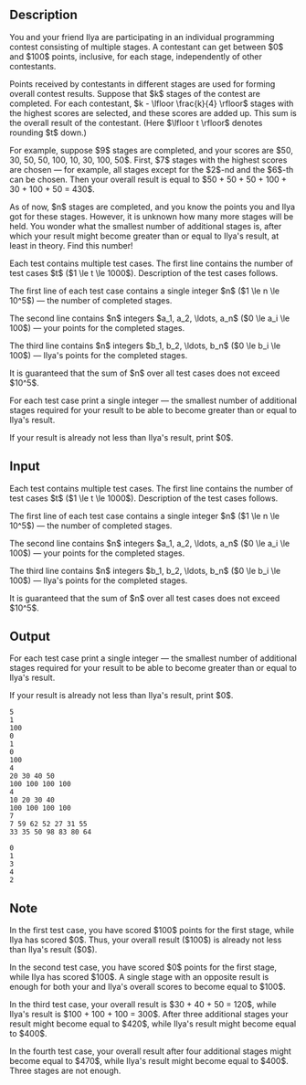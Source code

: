 ## Description

<div><p>You and your friend Ilya are participating in an individual programming contest consisting of multiple stages. A contestant can get between $0$ and $100$ points, inclusive, for each stage, independently of other contestants.</p><p>Points received by contestants in different stages are used for forming overall contest results. Suppose that $k$ stages of the contest are completed. For each contestant, $k - \lfloor \frac{k}{4} \rfloor$ stages with the highest scores are selected, and these scores are added up. This sum is the overall result of the contestant. (Here $\lfloor t \rfloor$ denotes rounding $t$ down.)</p><p>For example, suppose $9$ stages are completed, and your scores are $50, 30, 50, 50, 100, 10, 30, 100, 50$. First, $7$ stages with the highest scores are chosen&nbsp;— for example, all stages except for the $2$-nd and the $6$-th can be chosen. Then your overall result is equal to $50 + 50 + 50 + 100 + 30 + 100 + 50 = 430$.</p><p>As of now, $n$ stages are completed, and you know the points you and Ilya got for these stages. However, it is unknown how many more stages will be held. You wonder what the smallest number of additional stages is, after which your result might become greater than or equal to Ilya's result, at least in theory. Find this number!</p></div><div class="input-specification"><p>Each test contains multiple test cases. The first line contains the number of test cases $t$ ($1 \le t \le 1000$). Description of the test cases follows.</p><p>The first line of each test case contains a single integer $n$ ($1 \le n \le 10^5$)&nbsp;— the number of completed stages.</p><p>The second line contains $n$ integers $a_1, a_2, \ldots, a_n$ ($0 \le a_i \le 100$)&nbsp;— your points for the completed stages.</p><p>The third line contains $n$ integers $b_1, b_2, \ldots, b_n$ ($0 \le b_i \le 100$)&nbsp;— Ilya's points for the completed stages.</p><p>It is guaranteed that the sum of $n$ over all test cases does not exceed $10^5$.</p></div><div class="output-specification"><p>For each test case print a single integer&nbsp;— the smallest number of additional stages required for your result to be able to become greater than or equal to Ilya's result.</p><p>If your result is already not less than Ilya's result, print $0$.</p></div>

## Input

<p>Each test contains multiple test cases. The first line contains the number of test cases $t$ ($1 \le t \le 1000$). Description of the test cases follows.</p><p>The first line of each test case contains a single integer $n$ ($1 \le n \le 10^5$)&nbsp;— the number of completed stages.</p><p>The second line contains $n$ integers $a_1, a_2, \ldots, a_n$ ($0 \le a_i \le 100$)&nbsp;— your points for the completed stages.</p><p>The third line contains $n$ integers $b_1, b_2, \ldots, b_n$ ($0 \le b_i \le 100$)&nbsp;— Ilya's points for the completed stages.</p><p>It is guaranteed that the sum of $n$ over all test cases does not exceed $10^5$.</p>

## Output

<p>For each test case print a single integer&nbsp;— the smallest number of additional stages required for your result to be able to become greater than or equal to Ilya's result.</p><p>If your result is already not less than Ilya's result, print $0$.</p>





```input1
5
1
100
0
1
0
100
4
20 30 40 50
100 100 100 100
4
10 20 30 40
100 100 100 100
7
7 59 62 52 27 31 55
33 35 50 98 83 80 64
```




```output1
0
1
3
4
2
```



## Note

<p>In the first test case, you have scored $100$ points for the first stage, while Ilya has scored $0$. Thus, your overall result ($100$) is already not less than Ilya's result ($0$).</p><p>In the second test case, you have scored $0$ points for the first stage, while Ilya has scored $100$. A single stage with an opposite result is enough for both your and Ilya's overall scores to become equal to $100$.</p><p>In the third test case, your overall result is $30 + 40 + 50 = 120$, while Ilya's result is $100 + 100 + 100 = 300$. After three additional stages your result might become equal to $420$, while Ilya's result might become equal to $400$.</p><p>In the fourth test case, your overall result after four additional stages might become equal to $470$, while Ilya's result might become equal to $400$. Three stages are not enough.</p>
